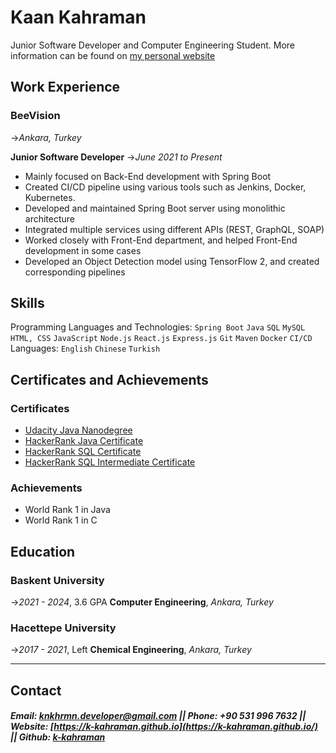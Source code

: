 
# **Kaan Kahraman**
Junior Software Developer and Computer Engineering Student. More information can be found on [my personal website](https://k-kahraman.github.io/)

## Work Experience

### BeeVision
->_Ankara, Turkey_

**Junior Software Developer**
->_June 2021 to Present_

- Mainly focused on Back-End development with Spring Boot
- Created CI/CD pipeline using various tools such as Jenkins, Docker, Kubernetes.
- Developed and maintained Spring Boot server using monolithic architecture
- Integrated multiple services using different APIs (REST, GraphQL, SOAP)
- Worked closely with Front-End department, and helped Front-End development in some cases
- Developed an Object Detection model using TensorFlow 2, and created corresponding pipelines

## Skills

Programming Languages and Technologies: `Spring Boot` `Java` `SQL` `MySQL` `HTML, CSS` `JavaScript` `Node.js` `React.js` `Express.js` `Git` `Maven` `Docker` `CI/CD`
Languages: `English` `Chinese` `Turkish`

## Certificates and Achievements
### Certificates
- [Udacity Java Nanodegree](https://graduation.udacity.com/confirm/EVHVHW5G)
- [HackerRank Java Certificate](https://www.hackerrank.com/certificates/aed447ee7968)
- [HackerRank SQL Certificate](https://www.hackerrank.com/certificates/8c0d4b651b6a)
- [HackerRank SQL Intermediate Certificate](https://www.hackerrank.com/certificates/8c0d4b651b6a)
### Achievements
- World Rank 1 in Java
- World Rank 1 in C

## Education

### Baskent University
->_2021 -  2024_, 3.6 GPA
**Computer Engineering**, _Ankara, Turkey_

### Hacettepe University
->_2017 - 2021_, Left
**Chemical Engineering**,  _Ankara, Turkey_

---
## Contact
##### Email: **<knkhrmn.developer@gmail.com>** || Phone: **+90 531 996 7632** || Website: **[https://k-kahraman.github.io](https://k-kahraman.github.io/) || Github: [k-kahraman](https://github.com/k-kahraman)**

